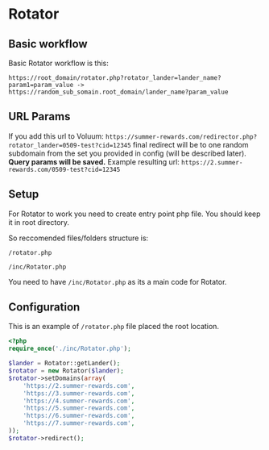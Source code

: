 # Rotator

## Basic workflow

Basic Rotator workflow is this:

`https://root_domain/rotator.php?rotator_lander=lander_name?param1=param_value -> https://random_sub_somain.root_domain/lander_name?param_value`

## URL Params

If you add this url to Voluum:
`https://summer-rewards.com/redirector.php?rotator_lander=0509-test?cid=12345`
final redirect will be to one random subdomain from the set you provided in config (will be described later). 
**Query params will be saved.**
Example resulting url:
`https://2.summer-rewards.com/0509-test?cid=12345`

## Setup

For Rotator to work you need to create entry point php file. You should keep it in root directory.

So reccomended files/folders structure is:

`/rotator.php`

`/inc/Rotator.php`

You need to have `/inc/Rotator.php` as its a main code for Rotator.

## Configuration

This is an example of `/rotator.php` file placed the root location.

```php
<?php
require_once('./inc/Rotator.php');

$lander = Rotator::getLander();
$rotator = new Rotator($lander);
$rotator->setDomains(array(
    'https://2.summer-rewards.com',
    'https://3.summer-rewards.com',
    'https://4.summer-rewards.com',
    'https://5.summer-rewards.com',
    'https://6.summer-rewards.com',
    'https://7.summer-rewards.com',
));
$rotator->redirect();
```



